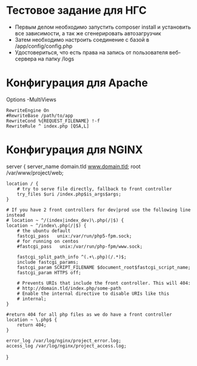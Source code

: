 # Тестовое задание для НГС

* Первым делом необходимо запустить composer install и установить все зависимости, а так же сгенерировать автозагрузчик
* Затем необходимо настроить соединение с базой в /app/config/config.php
* Удостовериться, что есть права на запись от пользователя веб-сервера на папку /logs

# Конфигурация для Apache

<IfModule mod_rewrite.c>
    Options -MultiViews

    RewriteEngine On
    #RewriteBase /path/to/app
    RewriteCond %{REQUEST_FILENAME} !-f
    RewriteRule ^ index.php [QSA,L]
</IfModule>

# Конфигурация для NGINX

server {
    server_name domain.tld www.domain.tld;
    root /var/www/project/web;

    location / {
        # try to serve file directly, fallback to front controller
        try_files $uri /index.php$is_args$args;
    }

    # If you have 2 front controllers for dev|prod use the following line instead
    # location ~ ^/(index|index_dev)\.php(/|$) {
    location ~ ^/index\.php(/|$) {
        # the ubuntu default
        fastcgi_pass   unix:/var/run/php5-fpm.sock;
        # for running on centos
        #fastcgi_pass   unix:/var/run/php-fpm/www.sock;

        fastcgi_split_path_info ^(.+\.php)(/.*)$;
        include fastcgi_params;
        fastcgi_param SCRIPT_FILENAME $document_root$fastcgi_script_name;
        fastcgi_param HTTPS off;

        # Prevents URIs that include the front controller. This will 404:
        # http://domain.tld/index.php/some-path
        # Enable the internal directive to disable URIs like this
        # internal;
    }

    #return 404 for all php files as we do have a front controller
    location ~ \.php$ {
        return 404;
    }

    error_log /var/log/nginx/project_error.log;
    access_log /var/log/nginx/project_access.log;
}
